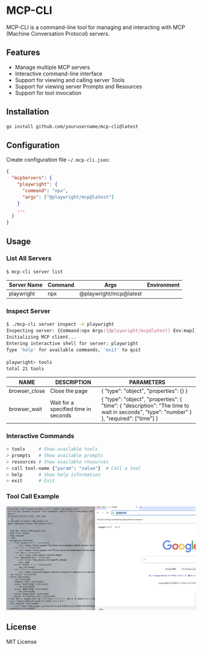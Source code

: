 # MCP-CLI

MCP-CLI is a command-line tool for managing and interacting with MCP (Machine Conversation Protocol) servers.

## Features

- Manage multiple MCP servers
- Interactive command-line interface
- Support for viewing and calling server Tools
- Support for viewing server Prompts and Resources
- Support for tool invocation

## Installation
```bash
go install github.com/yourusername/mcp-cli@latest
```

## Configuration

Create configuration file `~/.mcp-cli.json`:

```json
{
  "mcpServers": {
    "playwright": {
      "command": "npx",
      "args": ["@playwright/mcp@latest"]
    }
    ...
  }
}
```

## Usage

### List All Servers
```bash
$ mcp-cli server list
```

| Server Name | Command | Args | Environment |
|------------|---------|------|-------------|
| playwright | npx | @playwright/mcp@latest | |

### Inspect Server
```bash
$ ./mcp-cli server inspect -n playwright
Inspecting server: {Command:npx Args:[@playwright/mcp@latest] Env:map[]}
Initializing MCP client...
Entering interactive shell for server: playwright
Type 'help' for available commands, 'exit' to quit

playwright> tools
total 21 tools
```

| NAME | DESCRIPTION | PARAMETERS |
|------|------------|------------|
| browser_close | Close the page | { "type": "object", "properties": {} } |
| browser_wait | Wait for a specified time in seconds | { "type": "object", "properties": { "time": { "description": "The time to wait in seconds", "type": "number" } }, "required": ["time"] } |

### Interactive Commands
```bash
> tools     # Show available tools
> prompts   # Show available prompts
> resources # Show available resources
> call tool-name {"param": "value"}  # Call a tool
> help      # Show help information
> exit      # Exit
```

### Tool Call Example
![](./doc/tool.png)

## License

MIT License
